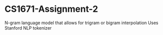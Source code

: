 # CS1671-Assignment-2
N-gram language model that allows for trigram or bigram interpolation
Uses Stanford NLP tokenizer

